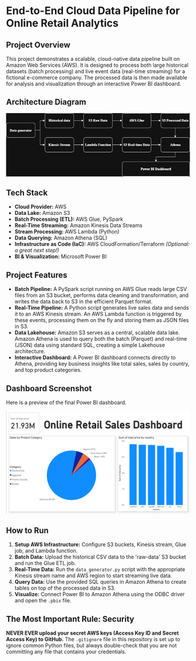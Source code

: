 # End-to-End Cloud Data Pipeline for Online Retail Analytics

## Project Overview
This project demonstrates a scalable, cloud-native data pipeline built on Amazon Web Services (AWS). It is designed to process both large historical datasets (batch processing) and live event data (real-time streaming) for a fictional e-commerce company. The processed data is then made available for analysis and visualization through an interactive Power BI dashboard.

## Architecture Diagram

![Architecture Diagram](screenshots/architecture1.png)

## Tech Stack
- **Cloud Provider:** AWS
- **Data Lake:** Amazon S3
- **Batch Processing (ETL):** AWS Glue, PySpark
- **Real-Time Streaming:** Amazon Kinesis Data Streams
- **Stream Processing:** AWS Lambda (Python)
- **Data Querying:** Amazon Athena (SQL)
- **Infrastructure as Code (IaC):** AWS CloudFormation/Terraform *(Optional: a great next step!)*
- **BI & Visualization:** Microsoft Power BI

## Project Features
- **Batch Pipeline:** A PySpark script running on AWS Glue reads large CSV files from an S3 bucket, performs data cleaning and transformation, and writes the data back to S3 in the efficient Parquet format.
- **Real-Time Pipeline:** A Python script generates live sales data and sends it to an AWS Kinesis stream. An AWS Lambda function is triggered by these events, processing them on the fly and storing them as JSON files in S3.
- **Data Lakehouse:** Amazon S3 serves as a central, scalable data lake. Amazon Athena is used to query both the batch (Parquet) and real-time (JSON) data using standard SQL, creating a simple Lakehouse architecture.
- **Interactive Dashboard:** A Power BI dashboard connects directly to Athena, providing key business insights like total sales, sales by country, and top product categories.

## Dashboard Screenshot
Here is a preview of the final Power BI dashboard.

![Sales Dashboard](screenshots/dashboard.png)

## How to Run
1. **Setup AWS Infrastructure:** Configure S3 buckets, Kinesis stream, Glue job, and Lambda function.
2. **Batch Data:** Upload the historical CSV data to the 'raw-data' S3 bucket and run the Glue ETL job.
3. **Real-Time Data:** Run the `data_generator.py` script with the appropriate Kinesis stream name and AWS region to start streaming live data.
4. **Query Data:** Use the provided SQL queries in Amazon Athena to create tables on top of the processed data in S3.
5. **Visualize:** Connect Power BI to Amazon Athena using the ODBC driver and open the `.pbix` file.

## The Most Important Rule: Security
**NEVER EVER upload your secret AWS keys (Access Key ID and Secret Access Key) to GitHub.** The `.gitignore` file in this repository is set up to ignore common Python files, but always double-check that you are not committing any file that contains your credentials.
